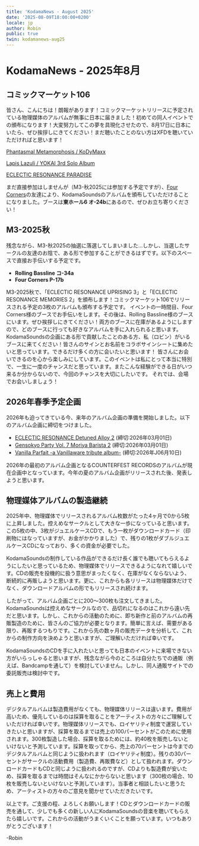 ```yaml
---
title: 'KodamaNews - August 2025'
date: '2025-08-09T18:00:00+0200'
locale: jp
author: Robin
public: true
twin: kodamanews-aug25
---
```


# KodamaNews - 2025年8月

## コミックマーケット106

皆さん、こんにちは！朗報があります！コミックマーケットリリースに予定されている物理媒体のアルバムが無事に日本に届きました！初めての同人イベントでの頒布になります！大変努力してこの夢を具現化させたので、8月17日に日本にいたら、ぜひ挨拶しにきてください！まだ聴いたことのない方はXFDを聴いていただければと思います！

[Phantasmal Metamorphosis / KoDyMaxx](https://www.youtube.com/watch?v=wAs0QDpotS8)

[Lapis Lazuli / YOKAI 3rd Solo Album](https://www.youtube.com/watch?v=Xr23M-R8mAY)

[ECLECTIC RESONANCE PARADISE](https://www.youtube.com/watch?v=nitPlqBdm8Y)

まだ直接参加はしませんが（M3-秋2025には参加する予定ですが）、[Four Corners](https://x.com/4cornersdoujin)の友達により、KodamaSoundsのアルバムを頒布していただけることになりました。ブースは**東ホール6 オ-24b**にあるので、ぜひお立ち寄りください！

## M3-2025秋

残念ながら、M3-秋2025の抽選に落選してしまいました…しかし、当選したサークルの友達のお陰で、ある形で参加することができるはずです。以下のスペースで直接お手伝いする予定です。
- **Rolling Bassline コ-34a**
- **Four Corners P-17b**

M3-2025秋で、「ECLECTIC RESONANCE UPRISING 3」と「ECLECTIC RESONANCE MEMORIES 2」を頒布します！コミックマーケット106でリリースされる予定の3枚のアルバムも頒布する予定です。 イベントの一時間目、Four Corners様のブースでお手伝いをします。その後は、Rolling Bassline様のブースにいます。ぜひ挨拶しにきてください！両方のブースに在庫があるようにしますので、どのブースに行っても好きなアルバムを手に入れられると思います。 KodamaSoundsの企画にある形で貢献したことのある方、私（ロビン）がいるブースに来てください！皆さんのサインとお名前をコラボサインシートに集めたいと思っています。できるだけ多くの方に会いたいと思います！ 皆さんにお会いできるのを心から楽しみにしています。このイベントは私にとって本当に特別で、一生に一度のチャンスだと思っています。またこんな経験ができる日がいつ来るか分からないので、今回のチャンスを大切にしたいです。 それでは、会場でお会いしましょう！

## 2026年春季予定企画

2026年も迫ってきている今、来年のアルバム企画の準備を開始しました。以下のアルバム企画に締切をつけました。
- [ECLECTIC RESONANCE Detuned Alloy 2](https://kodamasoft.net/projects/eclectic-resonance-detuned-alloy-2) (締切∶2026年03月01日)
- [Gensokyo Party Vol. 7 Moriya Barista 2](https://kodamasoft.net/projects/moriya-barista-2) (締切∶2026年03月01日)
- [Vanilla Parfait -a Vanillaware tribute album-](https://counterfest.kodamasoft.net/en/projects/vanilla-parfait) (締切∶2026年J06月10日)

2026年の最初のアルバム企画となるCOUNTERFEST RECORDSのアルバムが現在企画中となっています。今年の夏のアルバム企画がリリースされた後、発表しようと思います。

## 物理媒体アルバムの製造継続

2025年中、物理媒体でリリースされるアルバム枚数がたった4ヶ月で0から5枚に上昇しました。控えめなサークルとして大きな一歩になっていると思います。この5枚の中、3枚がジュエルケースCDで、もう一枚がダウンロードカード（印刷物にはなっていますが、お金がかかりました）で、残りの1枚がダブルジュエルケースCDになっており、多くの資金が必要でした。

KodamaSoundsの制作している作品ができるだけ長く誰でも聴いてもらえるようにしたいと思っているため、物理媒体でリリースできるようになれて嬉しいです。CDの販売を投機的に扱う意思がまったくなく、在庫がなくならないよう、断続的に再販しようと思います。更に、これからも各リリースは物理媒体だけでなく、ダウンロードアルバムの形でもリリースされ続けます。

したがって、アルバム企画ごとに200〜300枚も注文してきました。KodamaSoundsは控えめなサークルなので、品切れになるのはこれから遠い先だと思います。しかし、これからの活動のために、即ち新作と前のアルバムの再販製造のために、皆さんのご協力が必要となります。簡単に言えば、需要がある限り、再販するつもりです。これから先の数ヶ月の販売データを分析して、これからの制作方向を決めようと思いますが、ご理解いただければ幸いです。

KodamaSoundsのCDを手に入れたいと思っても日本のイベントに来場できない方がいらっしゃると思いますが、残念ながら今のところは自分たちでの通販（例えば、Bandcampを通して）を検討していません。しかし、同人通販サイトでの委託販売は検討中です。

## 売上と費用

デジタルアルバムは製造費用がなくても、物理媒体リリースは違います。費用が高いため、優先しているのは採算を取ることをアーティストの方々にご理解していただければ幸いです。物理媒体リリースでも、ロイヤリティ制度で運営していきたいと思いますが、採算を取るまでは売上の100パーセントがこのために使用されます。300枚製造した場合、採算を取るためには、約40枚を販売しないといけないと予測しています。採算を取ってから、売上の70パーセントは今までのデジタルアルバムと同じように扱われます（ロイヤリティ制度）。残りの30パーセントがサークルの活動費用（製造費、再販費など）として扱われます。ダウンロードカードもCDと同じように扱われるのですが、CDよりも製造費が安いため、採算を取るまでは時間はそんなにかからないと思います（300枚の場合、10枚を販売しないといけないと予測しています）。当事者と相談したいと思うため、アーティストの方々のご意見を聞かせていただきたいです。

以上です。ご支援の程、よろしくお願いします！CDとダウンロードカードの販売を通して、少しでも多くの新しい人にKodamaSoundsの音楽を聴いてもらえたら嬉しいです。これからの活動がうまくいくことを願っています。いつもありがとうございます！

-Robin